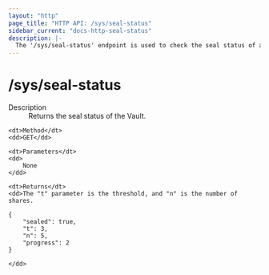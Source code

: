 ```yaml
---
layout: "http"
page_title: "HTTP API: /sys/seal-status"
sidebar_current: "docs-http-seal-status"
description: |-
  The '/sys/seal-status' endpoint is used to check the seal status of a Vault.
---
```


# /sys/seal-status

<dl>
	<dt>Description</dt>
	<dd>
		Returns the seal status of the Vault.
	</dd>

	<dt>Method</dt>
	<dd>GET</dd>

	<dt>Parameters</dt>
	<dd>
		None
	</dd>

	<dt>Returns</dt>
	<dd>The "t" parameter is the threshold, and "n" is the number of shares.

```
{
	"sealed": true,
	"t": 3,
	"n": 5,
	"progress": 2
}
```
	</dd>
</dl>

